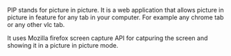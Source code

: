 PIP stands for picture in picture. It is a web application that allows picture in picture in feature for any tab in your computer. For example any chrome tab or any other vlc tab.

It uses Mozilla firefox screen capture API for catpuring the screen and showing it in a picture in picture mode.

